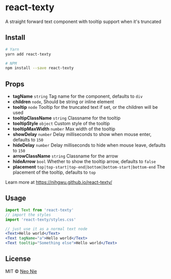 # react-texty

A straight forward text component with tooltip support when it's truncated

## Install

```bash
# Yarn
yarn add react-texty

# NPM
npm install --save react-texty
```

## Props

- **tagName** `string` Tag name for the component, defaults to `div`
- **children** `node`, Should be string or inline element
- **tooltip** `node` Tooltip for the truncated text if set, or the children will be used
- **tooltipClassName** `string` Classname for the tooltip
- **tooltipStyle** `object` Custom style of the tooltip
- **tooltipMaxWidth** `number` Max width of the tooltip
- **showDelay** `number` Delay milliseconds to show when mouse enter, defaults to `150`
- **hideDelay** `number` Delay milliseconds to hide when mouse leave, defaults to `150`
- **arrowClassName** `string` Classname for the arrow
- **hideArrow** `bool` Whether to show the tooltip arrow, defaults to `false`
- **placement** `top|top-start|top-end|bottom|bottom-start|bottom-end` The placement of the tooltip, defaults to `top`

Learn more at https://nihgwu.github.io/react-texty/

## Usage

```jsx
import Text from 'react-texty'
// import the styles
import 'react-texty/styles.css'

// just use it as a normal text node
<Text>Hello world</Text>
<Text tagName="a">Hello world</Text>
<Text tooltip="Something else">Hello world</Text>
```

## License

MIT © [Neo Nie](https://github.com/nihgwu)
